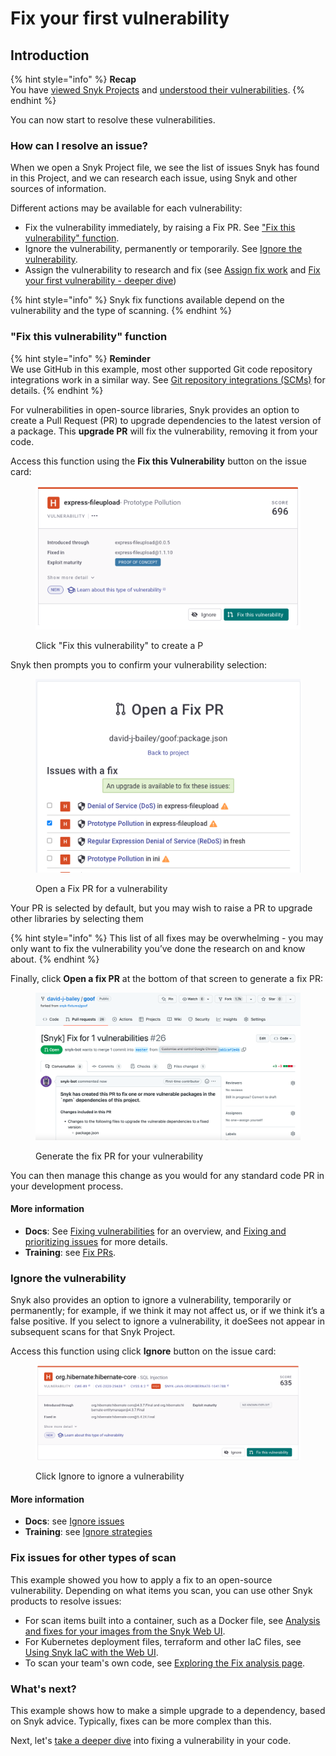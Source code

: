 # Fix your first vulnerability

## **Introduction**

{% hint style="info" %}
**Recap**\
You have [viewed Snyk Projects](view-your-first-snyk-projects.md) and [understood their vulnerabilities](understand-your-vulnerabilities.md).
{% endhint %}

You can now start to resolve these vulnerabilities.

### How can I resolve an issue?

When we open a Snyk Project file, we see the list of issues Snyk has found in this Project, and we can research each issue, using Snyk and other sources of information.

Different actions may be available for each vulnerability:

* Fix the vulnerability immediately, by raising a Fix PR. See ["Fix this vulnerability" function](fix-your-first-vulnerability.md#fix-this-vulnerability-function).
* Ignore the vulnerability, permanently or temporarily. See [Ignore the vulnerability](fix-your-first-vulnerability.md#ignore-the-vulnerability).
* Assign the vulnerability to research and fix (see [Assign fix work](assign-fix-work.md) and [Fix your first vulnerability - deeper dive](fix-your-first-vulnerability-deeper-dive.md))

{% hint style="info" %}
Snyk fix functions available depend on the vulnerability and the type of scanning.
{% endhint %}

### "Fix this vulnerability" function

{% hint style="info" %}
**Reminder**\
We use GitHub in this example, most other supported Git code repository integrations work in a similar way. See [Git repository integrations (SCMs)](../../integrations/git-repository-scm-integrations/) for details.
{% endhint %}

For vulnerabilities in open-source libraries, Snyk provides an option to create a Pull Request (PR) to upgrade dependencies to the latest version of a package. This **upgrade PR** will fix the vulnerability, removing it from your code.

Access this function using the **Fix this Vulnerability** button on the issue card:

<figure><img src="../../.gitbook/assets/Express-fileupload-fix.png" alt="Click &#x22;Fix this vulnerability&#x22; to create a PR"><figcaption><p>Click "Fix this vulnerability" to create a P</p></figcaption></figure>

Snyk then prompts you to confirm your vulnerability selection:

<figure><img src="../../.gitbook/assets/Express-fileupload-fix-pr.png" alt="Open a Fix PR for a vulnerability"><figcaption><p>Open a Fix PR for a vulnerability</p></figcaption></figure>

Your PR is selected by default, but you may wish to raise a PR to upgrade other libraries by selecting them

{% hint style="info" %}
This list of all fixes may be overwhelming - you may only want to fix the vulnerability you’ve done the research on and know about.
{% endhint %}

Finally, click **Open a fix PR** at the bottom of that screen to generate a fix PR:

<figure><img src="../../.gitbook/assets/image (164) (1) (1) (1) (1) (1) (1) (2).png" alt="Generate the fix PR for your vulnerability"><figcaption><p>Generate the fix PR for your vulnerability</p></figcaption></figure>

You can then manage this change as you would for any standard code PR in your development process.

#### More information

* **Docs**: See [Fixing vulnerabilities](https://docs.snyk.io/snyk-open-source/open-source-basics/fixing-vulnerabilities) for an overview, and [Fixing and prioritizing issues](https://docs.snyk.io/fixing-and-prioritizing-issues) for more details.
* **Training**: see [Fix PRs](https://training.snyk.io/learn/video/fix-pr).

### Ignore the vulnerability

Snyk also provides an option to ignore a vulnerability, temporarily or permanently; for example, if we think it may not affect us, or if we think it’s a false positive. If you select to ignore a vulnerability, it doeSees not appear in subsequent scans for that Snyk Project.

Access this function using click **Ignore** button on the issue card:

<figure><img src="../../.gitbook/assets/image (130) (1) (1) (1) (1) (1) (1) (1) (1) (1) (1) (1) (1) (1) (1) (1).png" alt="Click Ignore to ignore a vulnerability"><figcaption><p>Click Ignore to ignore a vulnerability</p></figcaption></figure>

#### More information

* **Docs**: see [Ignore issues](https://docs.snyk.io/features/fixing-and-prioritizing-issues/issue-management/ignore-issues)
* **Training**: see [Ignore strategies](https://training.snyk.io/courses/ignore-strategies)

### Fix issues for other types of scan

This example showed you how to apply a fix to an open-source vulnerability. Depending on what items you scan, you can use other Snyk products to resolve issues:

* For scan items built into a container, such as a Docker file, see [Analysis and fixes for your images from the Snyk Web UI](../../scan-application-code/snyk-container/use-snyk-container/analysis-and-remediation-for-your-images-from-the-snyk-app.md).
* For Kubernetes deployment files, terraform and other IaC files, see [Using Snyk IaC with the Web UI](../../scan-infrastructure/snyk-infrastructure-as-code/using-snyk-iac-via-web.md).
* To scan your team's own code, see [Exploring the Fix analysis page](https://docs.snyk.io/products/snyk-code/exploring-and-working-with-the-snyk-code-results/exploring-the-vulnerability-issues-discovered-by-snyk-code/exploring-the-data-flow-and-fix-analysis-pages-of-an-issue/exploring-the-fix-analysis-page).

### What's next?

This example shows how to make a simple upgrade to a dependency, based on Snyk advice. Typically, fixes can be more complex than this.

Next, let's [take a deeper dive](fix-your-first-vulnerability-deeper-dive.md) into fixing a vulnerability in your code.
